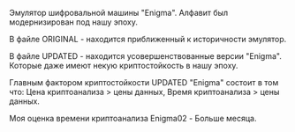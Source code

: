 Эмулятор шифровальной машины "Enigma". Алфавит был модернизирован под нашу эпоху.

В файле ORIGINAL - находится приближенный к историчности эмулятор.

В файле UPDATED - находится усовершенствованные версии "Enigma". Которые даже имеют некую криптостойкость в нашу эпоху.

Главным фактором криптостойкости UPDATED "Enigma" состоит в том что: Цена криптоанализа > цены данных, Время криптоанализа > цены данных.

Моя оценка времени криптоанализа Enigma02 - Больше месяца.
